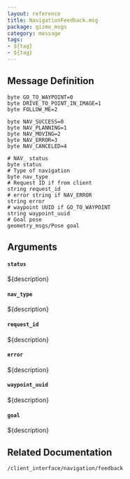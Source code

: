 ```yaml
---
layout: reference
title: NavigationFeedback.msg
package: gizmo_msgs
category: message
tags: 
- ${tag}
- ${tag}
---
```


## Message Definition
```
byte GO_TO_WAYPOINT=0
byte DRIVE_TO_POINT_IN_IMAGE=1
byte FOLLOW_ME=2

byte NAV_SUCCESS=0
byte NAV_PLANNING=1
byte NAV_MOVING=2
byte NAV_ERROR=3
byte NAV_CANCELED=4

# NAV_ status
byte status
# Type of navigation
byte nav_type
# Request ID if from client
string request_id
# error string if NAV_ERROR
string error
# waypoint UUID if GO_TO_WAYPOINT
string waypoint_uuid
# Goal pose
geometry_msgs/Pose goal
```

## Arguments
#### `status`
${description}

#### `nav_type`
${description}

#### `request_id`
${description}

#### `error`
${description}

#### `waypoint_uuid`
${description}

#### `goal`
${description}

## Related Documentation
``/client_interface/navigation/feedback``  
